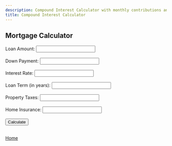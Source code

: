 ```yaml
---
description: Compound Interest Calculator with monthly contributions and withdrawals
title: Compound Interest Calculator
---
```

<script src="{{ base.url | prepend: site.url }}/assets/js/mortgage.js" defer></script>
<script src="{{ base.url | prepend: site.url }}/assets/js/advertisement.js" defer></script>

<h2>Mortgage Calculator</h2>
<h4 id= "advertisement"></h4>
<label>Loan Amount:</label>
    <input type="number" id="loanAmount" /><br /><br />
    <label>Down Payment:</label>
    <input type="number" id="downPayment" /><br /><br />
    <label>Interest Rate:</label>
    <input type="number" id="interestRate" /><br /><br />
    <label>Loan Term (in years):</label>
    <input type="number" id="loanTerm" /><br /><br />
    <label>Property Taxes:</label>
    <input type="number" id="propertyTaxes" /><br /><br />
    <label>Home Insurance:</label>
    <input type="number" id="homeInsurance" /><br /><br />
    <button onclick="calculateMortgage()">Calculate</button><br /><br />
    <table id="resultTable" style="display: none">
      <tr>
        <th>Monthly Payment</th>
        <th>Total Payment</th>
        <th>Total Interest</th>
        <th>Property Taxes</th>
        <th>Home Insurance</th>
      </tr>
      <tr>
        <td id="monthlyPayment"></td>
        <td id="totalPayment"></td>
        <td id="totalInterest"></td>
        <td id="propertyTaxesMonthly"></td>
        <td id="homeInsuranceMonthly"></td>
      </tr>
    </table>
<p><a href="https://www.passivecash.xyz/">Home</a></p>
